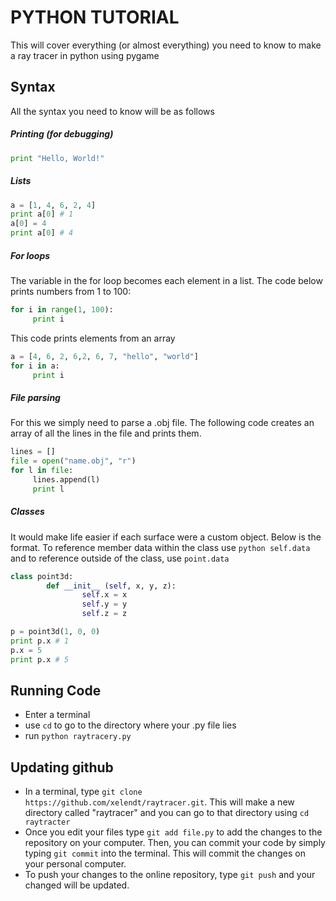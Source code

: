 # PYTHON TUTORIAL

This will cover everything (or almost everything) you need to know to make a ray tracer in python using pygame

## Syntax

All the syntax you need to know will be as follows
##### Printing (for debugging)
   ```python
   print "Hello, World!"
   ```
   ##### Lists
   ```python
   a = [1, 4, 6, 2, 4]
   print a[0] # 1
   a[0] = 4
   print a[0] # 4
   ```
##### For loops
   The variable in the for loop becomes each element in a list. The code below prints numbers from 1 to 100:
   ```python
   for i in range(1, 100):
		print i
   ```
   This code prints elements from an array
   ```python
   a = [4, 6, 2, 6,2, 6, 7, "hello", "world"]
   for i in a:
		print i
   ```
##### File parsing
   For this we simply need to parse a .obj file. The following code creates an array of all the lines in the file and prints them.
   ```python
   lines = []
   file = open("name.obj", "r")
   for l in file:
   		lines.append(l)
		print l
   ```
##### Classes
   It would make life easier if each surface were a custom object.  Below is the format. To reference member data within the class use ```python self.data``` and to reference outside of the class, use ```point.data```
   ```python
   class point3d:
		   def __init__ (self, x, y, z):
				   self.x = x
				   self.y = y
				   self.z = z

   p = point3d(1, 0, 0)
   print p.x # 1
   p.x = 5
   print p.x # 5
   ```

## Running Code

  * Enter a terminal
  * use ```cd``` to go to the directory where your .py file lies
  * run ```python raytracery.py``` 

## Updating github

  * In a terminal, type ```git clone https://github.com/xelendt/raytracer.git```.  This will make a new directory called "raytracer" and you can go to that directory using ```cd raytracter```
  * Once you edit your files type ```git add file.py``` to add the changes to the repository on your computer. Then, you can commit your code by simply typing ```git commit``` into the terminal. This will commit the changes on your personal computer. 
  * To push your changes to the online repository, type ```git push``` and your changed will be updated.
